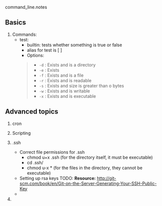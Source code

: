 command_line.notes

## Basics

1.  Commands:
	- test:
		- builtin: tests whether something is true or false
		- alias for test is [ <test condition> ]
		- Options:
		> - `-d` : Exists and is a directory
		> - `-e` : Exists
		> - `-f` : Exists and is a file
		> - `-r` : Exists and is readable
		> - `-s` : Exists and size is greater than o bytes
		> - `-w` : Exists and is writable
		> - `-x` : Exists and is executable



## Advanced topics

1.  cron


2.  Scripting


3.  .ssh
	-  Correct file permissions for .ssh
		- chmod u+x .ssh (for the directory itself, it must be executable)
		- cd .ssh/
		- chmod u-x * (for the files in the directory, they cannot be executable)
	-  Setting up rsa keys  TODO:
		**Resource:**  http://git-scm.com/book/en/Git-on-the-Server-Generating-Your-SSH-Public-Key
	- 
4.